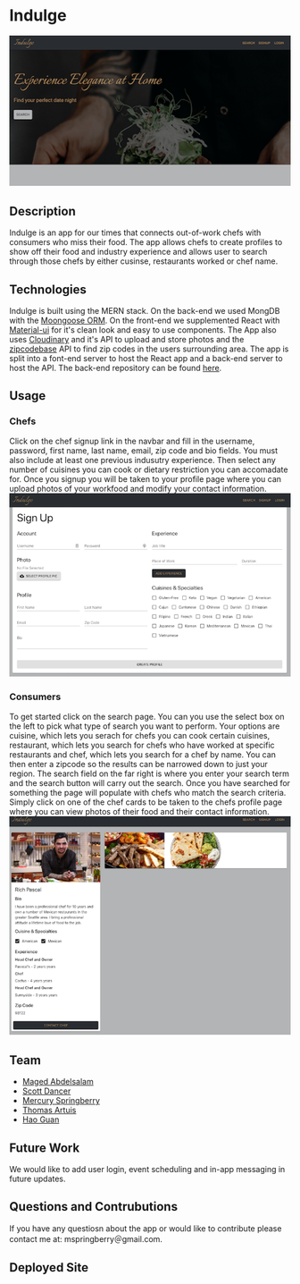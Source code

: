 # Indulge
![home page](./imgs/home_page.png)

## Description
Indulge is an app for our times that connects out-of-work chefs with consumers who miss their food. The app allows chefs to create profiles to show off their food and industry experience and allows user to search through those chefs by either cusinse, restaurants worked or chef name. 

## Technologies
Indulge is built using the MERN stack. On the back-end we used MongDB with the [Moongoose ORM](https://www.npmjs.com/package/mongoose). On the front-end we supplemented React with [Material-ui](https://material-ui.com/) for it's clean look and easy to use components. The App also uses [Cloudinary](https://cloudinary.com/) and it's API to upload and store photos and the [zipcodebase](https://zipcodebase.com/) API to find zip codes in the users surrounding area. The app is split into a font-end server to host the React app and a back-end server to host the API. The back-end repository can be found [here](https://github.com/artuis/chef-app-backend). 
## Usage
### Chefs 
Click on the chef signup link in the navbar and fill in the username, password, first name, last name, email, zip code and bio fields. You must also include at least one previous indusutry experience. Then select any number of cuisines you can cook or dietary restriction you can accomadate for. Once you signup you will be taken to your profile page where you can upload photos of your workfood and modify your contact information.     
![sign-up page](./imgs/signup_page.png)
### Consumers
To get started click on the search page. You can you use the select box on the left to pick what type of search you want to perform. Your options are cuisine, which lets you serach for chefs you can cook certain cuisines, restaurant, which lets you search for chefs who have worked at specific restaurants and chef, which lets you search for a chef by name. You can then enter a zipcode so the results can be narrowed down to just your region. The search field on the far right is where you enter your search term and the search button will carry out the search. Once you have searched for something the page will populate with chefs who match the search criteria. Simply click on one of the chef cards to be taken to the chefs profile page where you can view photos of their food and their contact information.
![profile page](./imgs/profile_page.png)

## Team
- [Maged Abdelsalam](https://github.com/magedabdelsalam)
- [Scott Dancer](https://github.com/ScottDancer)
- [Mercury Springberry](https://github.com/mercspring)
- [Thomas Artuis](https://github.com/artuis)
- [Hao Guan](https://github.com/devtown425)

## Future Work
We would like to add user login, event scheduling and in-app messaging in future updates.

## Questions and Contrubutions
If you have any questiosn about the app or would like to contribute please contact me at: mspringberry＠gmail.com.

## Deployed Site
